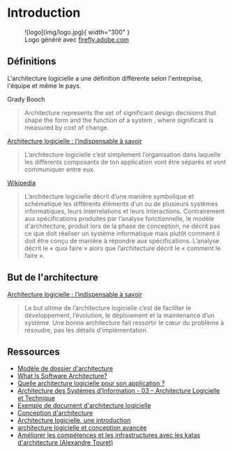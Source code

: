 # Introduction

<figure markdown="span">
  ![logo](img/logo.jpg){ width="300" }
  <figcaption>Logo généré avec <a href="https://firefly.adobe.com/">firefly.adobe.com</a></figcaption>
</figure>

## Définitions

L'architecture logicielle a une définition différente selon l'entreprise, l'équipe et même le pays.

Grady Booch
> Architecture represents the set of significant design decisions that shape the form and the function of a system , where significant is measured by cost of change.

[Architecture logicielle : l’indispensable à savoir](https://www.jesuisundev.com/architecture-logicielle/)

> L’architecture logicielle c’est simplement l’organisation dans laquelle les différents composants de ton application vont être séparés et vont communiquer entre eux.

[Wikipedia](https://fr.wikipedia.org/wiki/Architecture_logicielle)

> L’architecture logicielle décrit d’une manière symbolique et schématique les différents éléments d’un ou de plusieurs systèmes informatiques, leurs interrelations et leurs interactions. Contrairement aux spécifications produites par l’analyse fonctionnelle, le modèle d'architecture, produit lors de la phase de conception, ne décrit pas ce que doit réaliser un système informatique mais plutôt comment il doit être conçu de manière à répondre aux spécifications. L’analyse décrit le « quoi faire » alors que l’architecture décrit le « comment le faire ».

## But de l'architecture

[Architecture logicielle : l’indispensable à savoir](https://www.jesuisundev.com/architecture-logicielle/)

> Le but ultime de l’architecture logicielle c’est de faciliter le développement, l’évolution, le déploiement et la maintenance d’un système.
> Une bonne architecture fait ressortir le cœur du problème à résoudre, pas les détails d’implémentation.

## Ressources

- [Modèle de dossier d'architecture](https://github.com/bflorat/modele-da)
- [What Is Software Architecture?](https://www.castsoftware.com/glossary/what-is-software-architecture-tools-design-definition-explanation-best)
- [Quelle architecture logicielle pour son application ?](https://www.softfluent.fr/blog/architecture-logicielle-pour-application/)
- [Architecture des Systèmes d’Information - 03 – Architecture Logicielle et Technique](http://damien.ploix.free.fr/archi/2014-ARCHISI2-03-Ploix-ALT-V0%201.pdf)
- [Exemple de document d'architecture logicielle](https://isisniper.sourceforge.net/ac/Document_d_architecture_logicielle_2002_02_04.htm)
- [Conception d'architecture](http://www2.ift.ulaval.ca/~lamontagne/glo3001/documentationArchitecture.pdf)
- [Architecture logicielle, une introduction](http://www2.ift.ulaval.ca/~lamontagne/glo3001/introArchitecture.pdf)
- [architecture logicielle et conception avancée](https://www.ptidej.net/courses/log4430/winter12/slides/Cours%201%20-%20Conception%20architecturale%201.pdf)
- [Améliorer les compétences et les infrastructures avec les katas d'architecture (Alexandre Touret)](https://www.youtube.com/watch?v=DKfR5AVD_AM)
